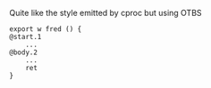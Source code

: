 
Quite like the style emitted by cproc but using OTBS

```
export w fred () {
@start.1
    ...
@body.2
    ...
    ret
}
```


